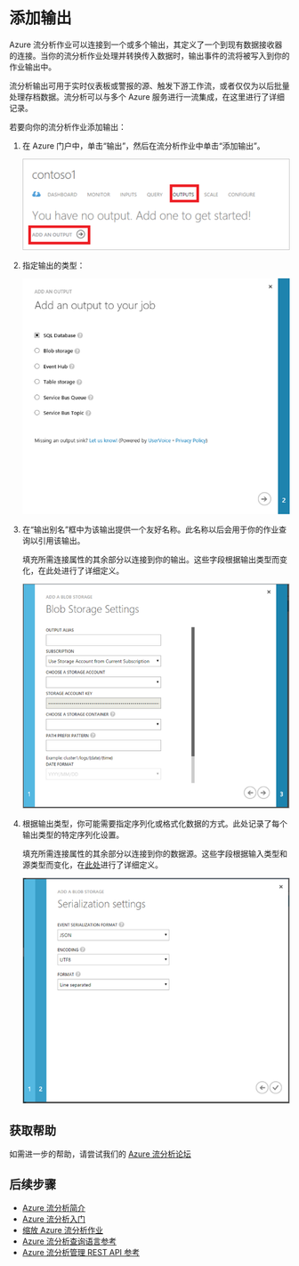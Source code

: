 <properties 
	pageTitle="添加输出 | Windows Azure" 
	description="添加输出的学习路径段。"
	documentationCenter=""
	services="stream-analytics"
	authors="jeffstokes72" 
	manager="paulettm" 
	editor="cgronlun"/>

<tags 
	ms.service="stream-analytics" 
	ms.date="09/29/2015" 
	wacn.date="11/12/2015"/>

# 添加输出

Azure 流分析作业可以连接到一个或多个输出，其定义了一个到现有数据接收器的连接。当你的流分析作业处理并转换传入数据时，输出事件的流将被写入到你的作业输出中。

流分析输出可用于实时仪表板或警报的源、触发下游工作流，或者仅仅为以后批量处理存档数据。流分析可以与多个 Azure 服务进行一流集成，在这里进行了详细记录。

若要向你的流分析作业添加输出：

1. 在 Azure 门户中，单击“输出”，然后在流分析作业中单击“添加输出”。

    ![添加输出](./media/stream-analytics-add-outputs/1-stream-analytics-add-outputs.png)

2. 指定输出的类型：

    ![选择输出源](./media/stream-analytics-add-outputs/2-stream-analytics-add-outputs.png)

3. 在“输出别名”框中为该输出提供一个友好名称。此名称以后会用于你的作业查询以引用该输出。
    
    填充所需连接属性的其余部分以连接到你的输出。这些字段根据输出类型而变化，在此处进行了详细定义。

    ![添加属性](./media/stream-analytics-add-outputs/3-stream-analytics-add-outputs.png)

4. 根据输出类型，你可能需要指定序列化或格式化数据的方式。此处记录了每个输出类型的特定序列化设置。

    填充所需连接属性的其余部分以连接到你的数据源。这些字段根据输入类型和源类型而变化，在[此处](/documentation/articles/stream-analytics-create-a-job)进行了详细定义。

    ![数据序列化设置](./media/stream-analytics-add-outputs/4-stream-analytics-add-outputs.png)

## 获取帮助
如需进一步的帮助，请尝试我们的 [Azure 流分析论坛](https://social.msdn.microsoft.com/Forums/zh-CN/home?forum=AzureStreamAnalytics)

## 后续步骤

- [Azure 流分析简介](/documentation/articles/stream-analytics-introduction)
- [Azure 流分析入门](/documentation/articles/stream-analytics-get-started)
- [缩放 Azure 流分析作业](/documentation/articles/stream-analytics-scale-jobs)
- [Azure 流分析查询语言参考](https://msdn.microsoft.com/zh-cn/library/azure/dn834998.aspx)
- [Azure 流分析管理 REST API 参考](https://msdn.microsoft.com/zh-cn/library/azure/dn835031.aspx)

<!---HONumber=79-->